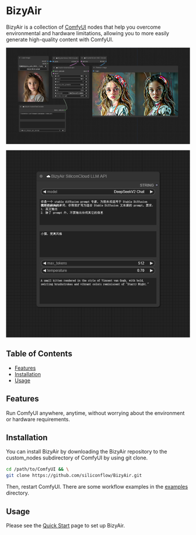 # BizyAir

BizyAir is a collection of [ComfyUI](https://github.com/comfyanonymous/ComfyUI) nodes that help you overcome environmental and hardware limitations, allowing you to more easily generate high-quality content with ComfyUI.

![](./docs/docs/kolors/imgs/bizyair_kolors_img2img.png)

![](./docs/docs/getting-started/imgs/llm_api_node.png)

## Table of Contents

- [Features](#features)
- [Installation](#installation)
- [Usage](#usage)

## Features

Run ComfyUI anywhere, anytime, without worrying about the environment or hardware requirements.

## Installation

You can install BizyAir by downloading the BizyAir repository to the custom_nodes subdirectory of ComfyUI by using git clone.

```bash
cd /path/to/ComfyUI && \
git clone https://github.com/siliconflow/BizyAir.git
```

Then, restart ComfyUI. There are some workflow examples in the [examples](./examples) directory.


## Usage

Please see the [Quick Start](https://siliconflow.github.io/BizyAir/getting-started/quick-start.html) page to set up BizyAir.
